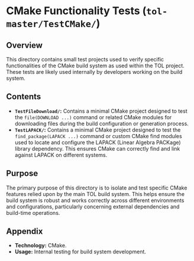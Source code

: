 # CMake Functionality Tests (`tol-master/TestCMake/`)

## Overview

This directory contains small test projects used to verify specific functionalities of the CMake build system as used within the TOL project. These tests are likely used internally by developers working on the build system.

## Contents

- **`TestFileDownload/`:** Contains a minimal CMake project designed to test the `file(DOWNLOAD ...)` command or related CMake modules for downloading files during the build configuration or generation process.
- **`TestLAPACK/`:** Contains a minimal CMake project designed to test the `find_package(LAPACK ...)` command or custom CMake find modules used to locate and configure the LAPACK (Linear Algebra PACKage) library dependency. This ensures CMake can correctly find and link against LAPACK on different systems.

## Purpose

The primary purpose of this directory is to isolate and test specific CMake features relied upon by the main TOL build system. This helps ensure the build system is robust and works correctly across different environments and configurations, particularly concerning external dependencies and build-time operations.

## Appendix

- **Technology:** CMake.
- **Usage:** Internal testing for build system development. 